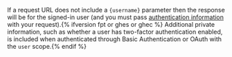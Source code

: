 If a request URL does not include a `{username}` parameter then the response will be for the signed-in user (and you must pass [authentication information](/rest/overview/resources-in-the-rest-api#authentication) with your request).{% ifversion fpt or ghes or ghec %} Additional private information, such as whether a user has two-factor authentication enabled, is included when authenticated through Basic Authentication or OAuth with the `user` scope.{% endif %}